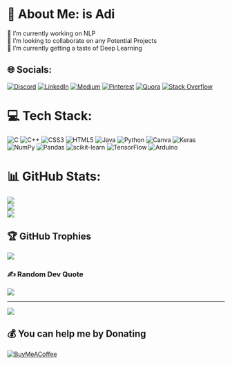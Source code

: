 # 💫 About Me: is Adi
🔭 I’m currently working on NLP<br>👯 I’m looking to collaborate on any Potential Projects<br>🌱 I’m currently getting a taste of Deep Learning


## 🌐 Socials:
[![Discord](https://img.shields.io/badge/Discord-%237289DA.svg?logo=discord&logoColor=white)](htttps://discord.gg/https://discord.gg/nCAfYPXrYa) [![LinkedIn](https://img.shields.io/badge/LinkedIn-%230077B5.svg?logo=linkedin&logoColor=white)](https://linkedin.com/in/asadithiyaa) [![Medium](https://img.shields.io/badge/Medium-12100E?logo=medium&logoColor=white)](https://medium.com/@ASAdithiyaa) [![Pinterest](https://img.shields.io/badge/Pinterest-%23E60023.svg?logo=Pinterest&logoColor=white)](https://pinterest.com/adithiyaa1112) [![Quora](https://img.shields.io/badge/Quora-%23B92B27.svg?logo=Quora&logoColor=white)](https://quora.com/profile/Adithiyaa-A-S-1) [![Stack Overflow](https://img.shields.io/badge/-Stackoverflow-FE7A16?logo=stack-overflow&logoColor=white)](https://stackoverflow.com/users/15922508) 

# 💻 Tech Stack:
![C](https://img.shields.io/badge/c-%2300599C.svg?style=for-the-badge&logo=c&logoColor=white) ![C++](https://img.shields.io/badge/c++-%2300599C.svg?style=for-the-badge&logo=c%2B%2B&logoColor=white) ![CSS3](https://img.shields.io/badge/css3-%231572B6.svg?style=for-the-badge&logo=css3&logoColor=white) ![HTML5](https://img.shields.io/badge/html5-%23E34F26.svg?style=for-the-badge&logo=html5&logoColor=white) ![Java](https://img.shields.io/badge/java-%23ED8B00.svg?style=for-the-badge&logo=java&logoColor=white) ![Python](https://img.shields.io/badge/python-3670A0?style=for-the-badge&logo=python&logoColor=ffdd54) ![Canva](https://img.shields.io/badge/Canva-%2300C4CC.svg?style=for-the-badge&logo=Canva&logoColor=white) ![Keras](https://img.shields.io/badge/Keras-%23D00000.svg?style=for-the-badge&logo=Keras&logoColor=white) ![NumPy](https://img.shields.io/badge/numpy-%23013243.svg?style=for-the-badge&logo=numpy&logoColor=white) ![Pandas](https://img.shields.io/badge/pandas-%23150458.svg?style=for-the-badge&logo=pandas&logoColor=white) ![scikit-learn](https://img.shields.io/badge/scikit--learn-%23F7931E.svg?style=for-the-badge&logo=scikit-learn&logoColor=white) ![TensorFlow](https://img.shields.io/badge/TensorFlow-%23FF6F00.svg?style=for-the-badge&logo=TensorFlow&logoColor=white) ![Arduino](https://img.shields.io/badge/-Arduino-00979D?style=for-the-badge&logo=Arduino&logoColor=white)
# 📊 GitHub Stats:
![](https://github-readme-stats.vercel.app/api?username=A-S-Adithiyaa&theme=radical&hide_border=false&include_all_commits=true&count_private=false)<br/>
![](https://github-readme-streak-stats.herokuapp.com/?user=A-S-Adithiyaa&theme=radical&hide_border=false)<br/>
![](https://github-readme-stats.vercel.app/api/top-langs/?username=A-S-Adithiyaa&theme=radical&hide_border=false&include_all_commits=true&count_private=false&layout=compact)

## 🏆 GitHub Trophies
![](https://github-profile-trophy.vercel.app/?username=A-S-Adithiyaa&theme=onedark&no-frame=false&no-bg=true&margin-w=4)

### ✍️ Random Dev Quote
![](https://quotes-github-readme.vercel.app/api?type=vetical&theme=light)

---
[![](https://visitcount.itsvg.in/api?id=A-S-Adithiyaa&icon=1&color=0)](https://visitcount.itsvg.in)

  ## 💰 You can help me by Donating
  [![BuyMeACoffee](https://img.shields.io/badge/Buy%20Me%20a%20Coffee-ffdd00?style=for-the-badge&logo=buy-me-a-coffee&logoColor=black)](https://buymeacoffee.com/asadithiyaa) 

  <!-- Proudly created with GPRM ( https://gprm.itsvg.in ) -->
  
